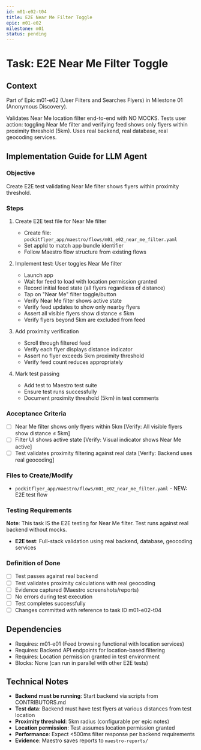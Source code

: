 ```yaml
---
id: m01-e02-t04
title: E2E Near Me Filter Toggle
epic: m01-e02
milestone: m01
status: pending
---
```


# Task: E2E Near Me Filter Toggle

## Context
Part of Epic m01-e02 (User Filters and Searches Flyers) in Milestone 01 (Anonymous Discovery).

Validates Near Me location filter end-to-end with NO MOCKS. Tests user action: toggling Near Me filter and verifying feed shows only flyers within proximity threshold (5km). Uses real backend, real database, real geocoding services.

## Implementation Guide for LLM Agent

### Objective
Create E2E test validating Near Me filter shows flyers within proximity threshold.

### Steps

1. Create E2E test file for Near Me filter
   - Create file: `pockitflyer_app/maestro/flows/m01_e02_near_me_filter.yaml`
   - Set appId to match app bundle identifier
   - Follow Maestro flow structure from existing flows

2. Implement test: User toggles Near Me filter
   - Launch app
   - Wait for feed to load with location permission granted
   - Record initial feed state (all flyers regardless of distance)
   - Tap on "Near Me" filter toggle/button
   - Verify Near Me filter shows active state
   - Verify feed updates to show only nearby flyers
   - Assert all visible flyers show distance ≤ 5km
   - Verify flyers beyond 5km are excluded from feed

3. Add proximity verification
   - Scroll through filtered feed
   - Verify each flyer displays distance indicator
   - Assert no flyer exceeds 5km proximity threshold
   - Verify feed count reduces appropriately

4. Mark test passing
   - Add test to Maestro test suite
   - Ensure test runs successfully
   - Document proximity threshold (5km) in test comments

### Acceptance Criteria
- [ ] Near Me filter shows only flyers within 5km [Verify: All visible flyers show distance ≤ 5km]
- [ ] Filter UI shows active state [Verify: Visual indicator shows Near Me active]
- [ ] Test validates proximity filtering against real data [Verify: Backend uses real geocoding]

### Files to Create/Modify
- `pockitflyer_app/maestro/flows/m01_e02_near_me_filter.yaml` - NEW: E2E test flow

### Testing Requirements
**Note**: This task IS the E2E testing for Near Me filter. Test runs against real backend without mocks.

- **E2E test**: Full-stack validation using real backend, database, geocoding services

### Definition of Done
- [ ] Test passes against real backend
- [ ] Test validates proximity calculations with real geocoding
- [ ] Evidence captured (Maestro screenshots/reports)
- [ ] No errors during test execution
- [ ] Test completes successfully
- [ ] Changes committed with reference to task ID m01-e02-t04

## Dependencies
- Requires: m01-e01 (Feed browsing functional with location services)
- Requires: Backend API endpoints for location-based filtering
- Requires: Location permission granted in test environment
- Blocks: None (can run in parallel with other E2E tests)

## Technical Notes
- **Backend must be running**: Start backend via scripts from CONTRIBUTORS.md
- **Test data**: Backend must have test flyers at various distances from test location
- **Proximity threshold**: 5km radius (configurable per epic notes)
- **Location permission**: Test assumes location permission granted
- **Performance**: Expect <500ms filter response per backend requirements
- **Evidence**: Maestro saves reports to `maestro-reports/`
